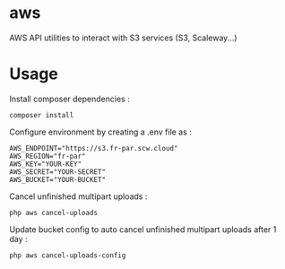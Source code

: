 # aws

AWS API utilities to interact with S3 services (S3, Scaleway...)

# Usage

Install composer dependencies :

    composer install

Configure environment by creating a .env file as :

    AWS_ENDPOINT="https://s3.fr-par.scw.cloud"
    AWS_REGION="fr-par"
    AWS_KEY="YOUR-KEY"
    AWS_SECRET="YOUR-SECRET"
    AWS_BUCKET="YOUR-BUCKET"

Cancel unfinished multipart uploads :

    php aws cancel-uploads

Update bucket config to auto cancel unfinished multipart uploads after 1 day :

    php aws cancel-uploads-config
